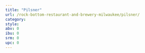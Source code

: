 ```yaml
---
title: "Pilsner"
url: /rock-bottom-restaurant-and-brewery-milwaukee/pilsner/
category: 
style: 
abv: 0
ibu: 0
srm: 0
upc: 0
---
```


